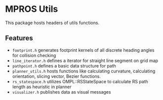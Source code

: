 # MPROS Utils
This package hosts headers of utils functions.

## Features
- `footprint.h` generates footprint kernels of all discrete heading angles for collision checking
- `line_iterator.h` defines a iterator for straight line segment on grid map
- `pathpoint.h` defines a basic data structure for path
- `planner_utils.h` hosts functions like calculating curvature, calculating orientation, slicing vector, Bezier functions.
- `rs_statespace.h` utilizes OMPL::RSStateSpace to calculate RS path length as heuristic in planner
- `visualizer.h` publishes data as visual messages